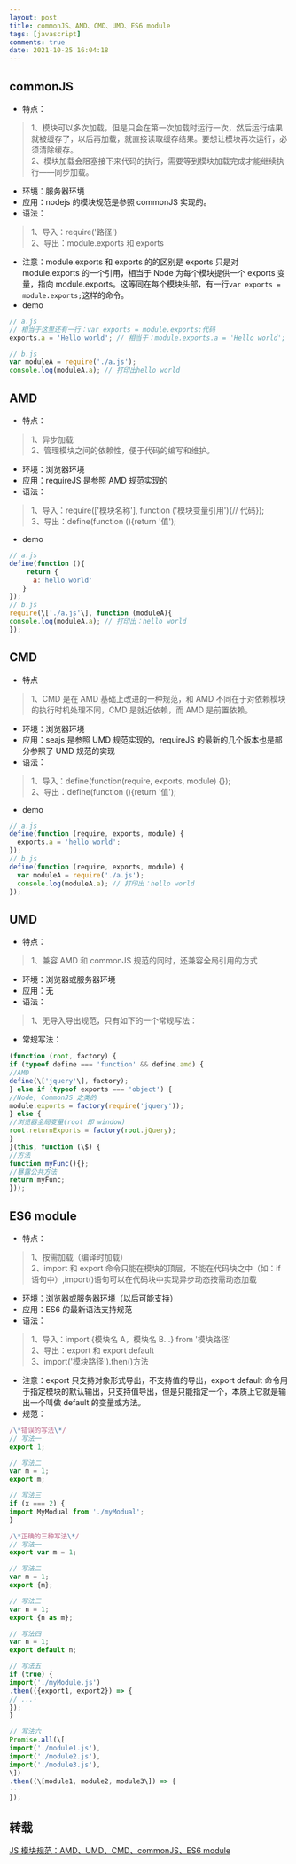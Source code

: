 ```yaml
---
layout: post
title: commonJS、AMD、CMD、UMD、ES6 module
tags: [javascript]
comments: true
date: 2021-10-25 16:04:18
---
```


## commonJS

- 特点：

> 1、模块可以多次加载，但是只会在第一次加载时运行一次，然后运行结果就被缓存了，以后再加载，就直接读取缓存结果。要想让模块再次运行，必须清除缓存。  
> 2、模块加载会阻塞接下来代码的执行，需要等到模块加载完成才能继续执行——同步加载。

- 环境：服务器环境
- 应用：nodejs 的模块规范是参照 commonJS 实现的。
- 语法：

> 1、导入：require('路径')  
> 2、导出：module.exports 和 exports

<!-- more -->

- 注意：module.exports 和 exports 的的区别是 exports 只是对 module.exports 的一个引用，相当于 Node 为每个模块提供一个 exports 变量，指向 module.exports。这等同在每个模块头部，有一行`var exports = module.exports;`这样的命令。
- demo

```js
// a.js
// 相当于这里还有一行：var exports = module.exports;代码
exports.a = 'Hello world'; // 相当于：module.exports.a = 'Hello world';

// b.js
var moduleA = require('./a.js');
console.log(moduleA.a); // 打印出hello world
```

## AMD

- 特点：

> 1、异步加载  
> 2、管理模块之间的依赖性，便于代码的编写和维护。

- 环境：浏览器环境
- 应用：requireJS 是参照 AMD 规范实现的
- 语法：

> 1、导入：require(\['模块名称'\], function ('模块变量引用'){// 代码});  
> 3、导出：define(function (){return '值');

- demo

```js
// a.js
define(function (){
　　 return {
　　　 a:'hello world'
　　}
});
// b.js
require(\['./a.js'\], function (moduleA){
console.log(moduleA.a); // 打印出：hello world
});
```

## CMD

- 特点

> 1、CMD 是在 AMD 基础上改进的一种规范，和 AMD 不同在于对依赖模块的执行时机处理不同，CMD 是就近依赖，而 AMD 是前置依赖。

- 环境：浏览器环境
- 应用：seajs 是参照 UMD 规范实现的，requireJS 的最新的几个版本也是部分参照了 UMD 规范的实现
- 语法：

> 1、导入：define(function(require, exports, module) {});  
> 2、导出：define(function (){return '值');

- demo

```js
// a.js
define(function (require, exports, module) {
  exports.a = 'hello world';
});
// b.js
define(function (require, exports, module) {
  var moduleA = require('./a.js');
  console.log(moduleA.a); // 打印出：hello world
});
```

## UMD

- 特点：

> 1、兼容 AMD 和 commonJS 规范的同时，还兼容全局引用的方式

- 环境：浏览器或服务器环境
- 应用：无
- 语法：

> 1、无导入导出规范，只有如下的一个常规写法：

- 常规写法：

```js
(function (root, factory) {
if (typeof define === 'function' && define.amd) {
//AMD
define(\['jquery'\], factory);
} else if (typeof exports === 'object') {
//Node, CommonJS 之类的
module.exports = factory(require('jquery'));
} else {
//浏览器全局变量(root 即 window)
root.returnExports = factory(root.jQuery);
}
}(this, function (\$) {
//方法
function myFunc(){};
//暴露公共方法
return myFunc;
}));
```

## ES6 module

- 特点：

> 1、按需加载（编译时加载）  
> 2、import 和 export 命令只能在模块的顶层，不能在代码块之中（如：if 语句中）,import()语句可以在代码块中实现异步动态按需动态加载

- 环境：浏览器或服务器环境（以后可能支持）
- 应用：ES6 的最新语法支持规范
- 语法：

> 1、导入：import {模块名 A，模块名 B...} from '模块路径'  
> 2、导出：export 和 export default  
> 3、import('模块路径').then()方法

- 注意：export 只支持对象形式导出，不支持值的导出，export default 命令用于指定模块的默认输出，只支持值导出，但是只能指定一个，本质上它就是输出一个叫做 default 的变量或方法。
- 规范：

```js
/\*错误的写法\*/
// 写法一
export 1;

// 写法二
var m = 1;
export m;

// 写法三
if (x === 2) {
import MyModual from './myModual';
}

/\*正确的三种写法\*/
// 写法一
export var m = 1;

// 写法二
var m = 1;
export {m};

// 写法三
var n = 1;
export {n as m};

// 写法四
var n = 1;
export default n;

// 写法五
if (true) {
import('./myModule.js')
.then(({export1, export2}) => {
// ...·
});
}

// 写法六
Promise.all(\[
import('./module1.js'),
import('./module2.js'),
import('./module3.js'),
\])
.then((\[module1, module2, module3\]) => {
···
});
```

## 转载

[JS 模块规范：AMD、UMD、CMD、commonJS、ES6 module](https://segmentfault.com/a/1190000012419990)
